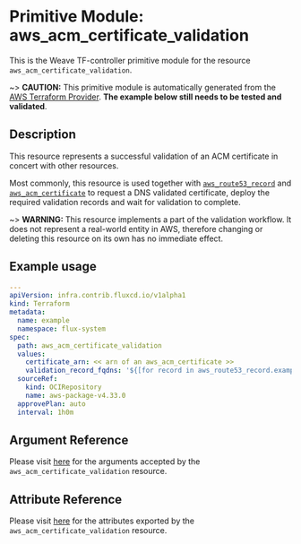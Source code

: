 
# Primitive Module: aws_acm_certificate_validation

This is the Weave TF-controller primitive module for the resource `aws_acm_certificate_validation`.

~> **CAUTION:** This primitive module is automatically generated from the [AWS Terraform Provider](https://registry.terraform.io/providers/hashicorp/aws/latest/docs/resources/acm_certificate_validation). **The example below still needs to be tested and validated**.

## Description

This resource represents a successful validation of an ACM certificate in concert
with other resources.

Most commonly, this resource is used together with [`aws_route53_record`](route53_record.html) and
[`aws_acm_certificate`](acm_certificate.html) to request a DNS validated certificate,
deploy the required validation records and wait for validation to complete.

~> **WARNING:** This resource implements a part of the validation workflow. It does not represent a real-world entity in AWS, therefore changing or deleting this resource on its own has no immediate effect.

## Example usage

```yaml
---
apiVersion: infra.contrib.fluxcd.io/v1alpha1
kind: Terraform
metadata:
  name: example
  namespace: flux-system
spec:
  path: aws_acm_certificate_validation
  values:
    certificate_arn: << arn of an aws_acm_certificate >>
    validation_record_fqdns: '${[for record in aws_route53_record.example : record.fqdn]}'
  sourceRef:
    kind: OCIRepository
    name: aws-package-v4.33.0
  approvePlan: auto
  interval: 1h0m
```

## Argument Reference

Please visit [here](https://registry.terraform.io/providers/hashicorp/aws/latest/docs/resources/acm_certificate_validation#argument-reference) for the arguments accepted by the `aws_acm_certificate_validation` resource.

## Attribute Reference

Please visit [here](https://registry.terraform.io/providers/hashicorp/aws/latest/docs/resources/acm_certificate_validation#attributes-reference) for the attributes exported by the `aws_acm_certificate_validation` resource.
